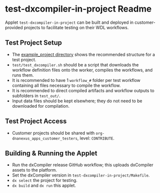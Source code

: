 # test-dxcompiler-in-project Readme

Applet `test-dxcompiler-in-project` can be built and deployed in customer-provided projects to facilitate testing on their WDL workflows.

## Test Project Setup

- The [example_project directory](./example_project) shows the recommended structure for a test project.
- `test/test_dxcompiler.sh` should be a script that downloads the workflow definition files onto the worker, compiles the workflows, and runs them.
- It is recommended to have 1 `workflow_#` folder per test workflow containing all files necessary to compile the workflow.
- It is recommended to direct compiled artifacts and workflow outputs to subfolders in `test_out/`.
- Input data files should be kept elsewhere; they do not need to be downloaded for compilation.

## Test Project Access

- Customer projects should be shared with `org-dnanexus_apps_customer_testers`, level: `CONTRIBUTE`.

## Building & Running the Applet

- Run the dxCompiler release GitHub workflow; this uploads dxCompiler assets to the platform.
- Set the dxCompiler version in `test-dxcompiler-in-project/Makefile`.
- `dx select` the project for testing.
- `dx build` and `dx run` this applet.
